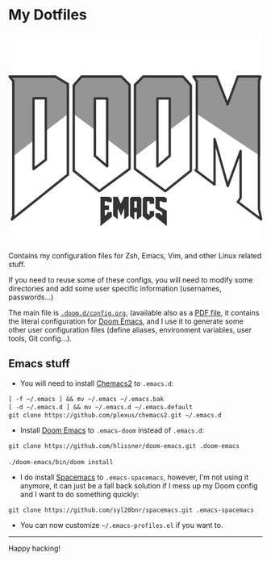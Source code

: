 # My Dotfiles

![Doom Emacs Logo, CC-BY](doom-emacs-dark.svg)

Contains my configuration files for Zsh, Emacs, Vim, and other Linux related stuff.

If you need to reuse some of these configs, you will need to modify some directories and add some user specific information (usernames, passwords...)

The main file is [`.doom.d/config.org`](../.doom.d/config.org), (available also
as a [PDF file](../.doom.d/config.pdf), it contains the
literal configuration for [Doom Emacs](https://github.com/hlissner/doom-emacs),
and I use it to generate some other user configuration files (define aliases,
environment variables, user tools, Git config...).

## Emacs stuff

- You will need to install [Chemacs2](https://github.com/plexus/chemacs2) to
  `.emacs.d`:

```shell
[ -f ~/.emacs ] && mv ~/.emacs ~/.emacs.bak
[ -d ~/.emacs.d ] && mv ~/.emacs.d ~/.emacs.default
git clone https://github.com/plexus/chemacs2.git ~/.emacs.d
```

- Install [Doom Emacs](https://github.com/hlissner/doom-emacs) to `.emacs-doom`
  instead of `.emacs.d`:

```shell
git clone https://github.com/hlissner/doom-emacs.git .doom-emacs

./doom-emacs/bin/doom install
```

- I do install [Spacemacs](https://github.com/syl20bnr/spacemacs) to
  `.emacs-spacemacs`, however, I'm not using it anymore, it can just be a fall
  back solution if I mess up my Doom config and I want to do something quickly:

```shell
git clone https://github.com/syl20bnr/spacemacs.git .emacs-spacemacs
```

- You can now customize `~/.emacs-profiles.el` if you want to.

---

Happy hacking!
